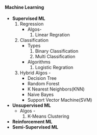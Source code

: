 #### Machine Learning

* **Supervised ML**
  1. Regression
     * Algos-
       1. Linear Regration
  2. Classification
     * Types
       1. Binary Classification
       2. Multi Classification
     * Algorithms
       1. Logistic Regration
  3. Hybrid Algos -
     * Decision Tree
     * Random Forest
     * K Nearest Neighbors(KNN)
     * Naive Bayes
     * Support Vector Machine(SVM)
* **Unsupervised ML**
  * Algos -
    1. K-Means Clustering
* **Reinforcement ML**
* **Semi-Supervised ML**
